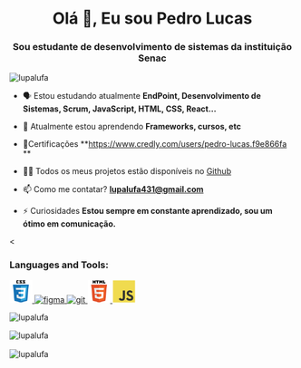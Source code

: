 <h1 align="center">Olá 👋, Eu sou Pedro Lucas</h1>
<h3 align="center">Sou estudante de desenvolvimento de sistemas da instituição Senac</h3>

<p align="left"> <img src="https://komarev.com/ghpvc/?username=lupalufa&label=Profile%20views&color=0e75b6&style=flat" alt="lupalufa" /> </p>

- 🗣️ Estou estudando atualmente **EndPoint, Desenvolvimento de Sistemas, Scrum, JavaScript, HTML, CSS, React...**

- 🌱 Atualmente estou aprendendo **Frameworks, cursos, etc**

- 📕Certificações **https://www.credly.com/users/pedro-lucas.f9e866fa **

- 👨‍💻 Todos os meus projetos estão disponíveis no [Github](Github)

- 📫 Como me contatar? **lupalufa431@gmail.com**

- ⚡ Curiosidades **Estou sempre em constante aprendizado, sou um ótimo em comunicação.**

<<h3 align="left">Languages and Tools:</h3>

<p align="left">
  <a href="https://www.w3schools.com/css/" target="_blank" rel="noreferrer">
    <img src="https://raw.githubusercontent.com/devicons/devicon/master/icons/css3/css3-original-wordmark.svg" alt="css3" width="40" height="40"/>
  </a>
  <a href="https://www.figma.com/" target="_blank" rel="noreferrer">
    <img src="https://www.vectorlogo.zone/logos/figma/figma-icon.svg" alt="figma" width="40" height="40"/>
  </a>
  <a href="https://git-scm.com/" target="_blank" rel="noreferrer">
    <img src="https://www.vectorlogo.zone/logos/git-scm/git-scm-icon.svg" alt="git" width="40" height="40"/>
  </a>
  <a href="https://www.w3.org/html/" target="_blank" rel="noreferrer">
    <img src="https://raw.githubusercontent.com/devicons/devicon/master/icons/html5/html5-original-wordmark.svg" alt="html5" width="40" height="40"/>
  </a>
  <a href="https://developer.mozilla.org/en-US/docs/Web/JavaScript" target="_blank" rel="noreferrer">
    <img src="https://raw.githubusercontent.com/devicons/devicon/master/icons/javascript/javascript-original.svg" alt="javascript" width="40" height="40"/>
  </a>
</p>

<p align="left">
  <img src="https://github-readme-stats.vercel.app/api/top-langs?username=lupalufa&show_icons=true&locale=en&layout=compact" alt="lupalufa" />
</p>


<p> <img align="center" src="https://github-readme-stats.vercel.app/api?username=lupalufa&show_icons=true&locale=en" alt="lupalufa" /></p>

<p><img align="center" src="https://github-readme-streak-stats.herokuapp.com/?user=lupalufa&" alt="lupalufa" /></p>
